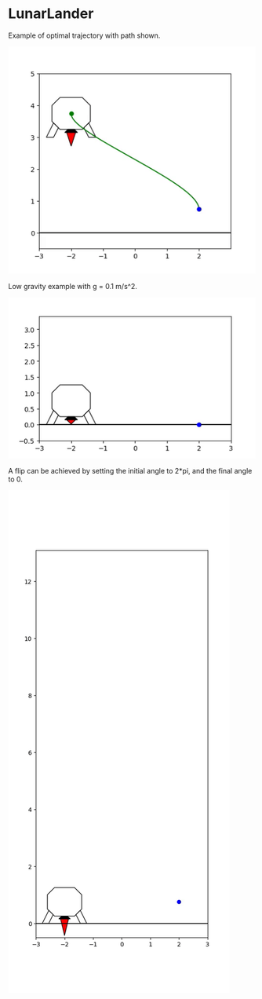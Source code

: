# LunarLander
Example of optimal trajectory with path shown.

![](movies/gifs/show_traj.gif)

Low gravity example with g = 0.1 m/s^2.

![](movies/gifs/low_grav.gif)

A flip can be achieved by setting the initial angle to 2\*pi, and the final angle to 0.

![](movies/gifs/flip.gif)
